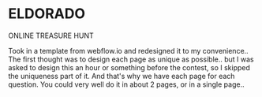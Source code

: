 # ELDORADO
 ONLINE TREASURE HUNT
 
Took in a template from webflow.io and redesigned it to my convenience.. 
The first thought was to design each page as unique as possible.. but I was asked to design this an hour or something before the contest, so I skipped the uniqueness part of it.
And that's why we have each page for each question. You could very well do it in about 2 pages, or in a single page.. 
